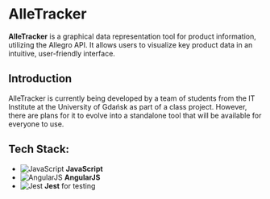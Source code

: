 # AlleTracker
**AlleTracker** is a graphical data representation tool for product information, utilizing the Allegro API. It allows users to visualize key product data in an intuitive, user-friendly interface.
## Introduction
AlleTracker is currently being developed by a team of students from the IT Institute at the University of Gdańsk as part of a class project. However, there are plans for it to evolve into a standalone tool that will be available for everyone to use.

## Tech Stack:
- ![JavaScript](https://img.shields.io/badge/JavaScript-FFD43B?style=flat-square&logo=javascript&logoColor=black) **JavaScript**
- ![AngularJS](https://img.shields.io/badge/AngularJS-DD0031?style=flat-square&logo=angular&logoColor=white) **AngularJS**
- ![Jest](https://img.shields.io/badge/Jest-C21325?style=flat-square&logo=jest&logoColor=white) **Jest** for testing

